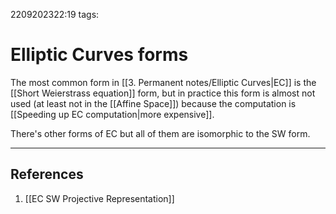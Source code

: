2209202322:19
tags: 
# Elliptic Curves forms

The most common form in [[3. Permanent notes/Elliptic Curves|EC]] is the [[Short Weierstrass equation]] form, but in practice this form is almost not used (at least not in the [[Affine Space]]) because the computation is [[Speeding up EC computation|more expensive]]. 

There's other forms of EC but all of them are isomorphic to the SW form.

---
## References
1. [[EC SW Projective Representation]]